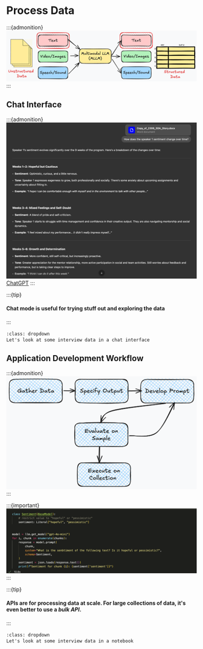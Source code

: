 # Process Data

:::{admonition}
![image](./images/mllm-process-data.png)
:::


## Chat Interface
:::{admonition}
![image](./images/chatgpt-interview-question.png)
[ChatGPT](https://chatgpt.com/)
:::

:::{tip}
#### Chat mode is useful for trying stuff out and exploring the data
:::

```{admonition} Demo
:class: dropdown
Let's look at some interview data in a chat interface
```

## Application Development Workflow

:::{admonition}
![image](./images/llm-dev-cycle.png)
:::

:::{important}
![image](./images/llm-python-api.png)
:::

:::{tip}
#### APIs are for processing data at scale. For large collections of data, it's even better to use a *bulk API*.
:::

```{admonition} Demo
:class: dropdown
Let's look at some interview data in a notebook
```